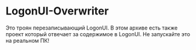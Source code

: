 # LogonUI-Overwriter
Это троян перезаписывающий LogonUI. В этом архиве есть также проект который отвечает за содержимое в LogonUI. Не запускайте это на реальном ПК!
